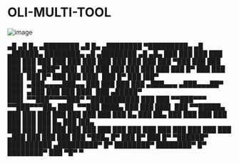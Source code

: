 # OLI-MULTI-TOOL





![image](https://user-images.githubusercontent.com/110791318/196937649-a356b256-c4e3-4a6a-b1da-f971a5e3dc79.png)





 ▄█          ▄█    █▄       ▄████████  ▄█    █▄     ▄████████      ▀█████████▄   ▄█     ▄██████▄       ████████▄   ▄█   ▄████████    ▄█   ▄█▄ 
███         ███    ███     ███    ███ ███    ███   ███    ███        ███    ███ ███    ███    ███      ███   ▀███ ███  ███    ███   ███ ▄███▀ 
███▌        ███    ███     ███    ███ ███    ███   ███    █▀         ███    ███ ███▌   ███    █▀       ███    ███ ███▌ ███    █▀    ███▐██▀   
███▌       ▄███▄▄▄▄███▄▄   ███    ███ ███    ███  ▄███▄▄▄           ▄███▄▄▄██▀  ███▌  ▄███             ███    ███ ███▌ ███         ▄█████▀    
███▌      ▀▀███▀▀▀▀███▀  ▀███████████ ███    ███ ▀▀███▀▀▀          ▀▀███▀▀▀██▄  ███▌ ▀▀███ ████▄       ███    ███ ███▌ ███        ▀▀█████▄    
███         ███    ███     ███    ███ ███    ███   ███    █▄         ███    ██▄ ███    ███    ███      ███    ███ ███  ███    █▄    ███▐██▄   
███         ███    ███     ███    ███ ███    ███   ███    ███        ███    ███ ███    ███    ███      ███   ▄███ ███  ███    ███   ███ ▀███▄ 
█▀          ███    █▀      ███    █▀   ▀██████▀    ██████████      ▄█████████▀  █▀     ████████▀       ████████▀  █▀   ████████▀    ███   ▀█▀ 
                                                                                                                                    ▀         
